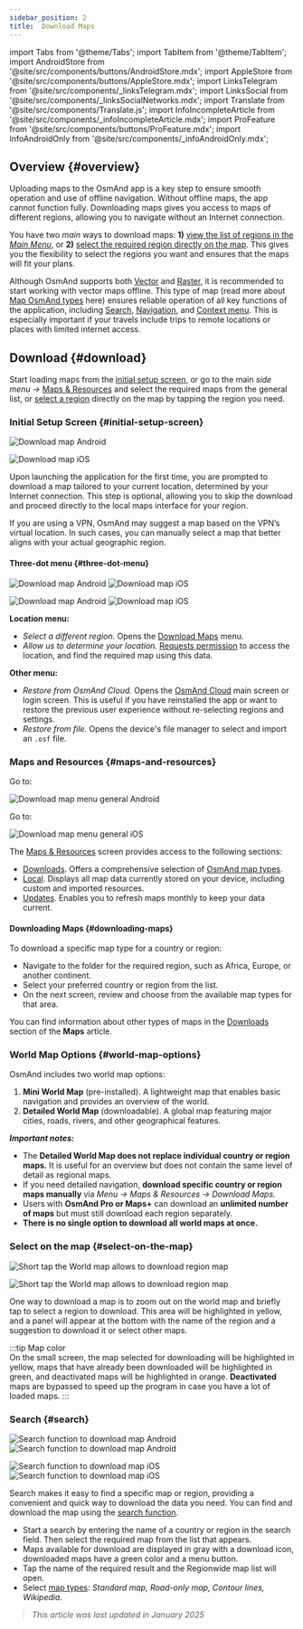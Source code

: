 ```yaml
---
sidebar_position: 2
title:  Download Maps
---
```


import Tabs from '@theme/Tabs';
import TabItem from '@theme/TabItem';
import AndroidStore from '@site/src/components/buttons/AndroidStore.mdx';
import AppleStore from '@site/src/components/buttons/AppleStore.mdx';
import LinksTelegram from '@site/src/components/_linksTelegram.mdx';
import LinksSocial from '@site/src/components/_linksSocialNetworks.mdx';
import Translate from '@site/src/components/Translate.js';
import InfoIncompleteArticle from '@site/src/components/_infoIncompleteArticle.mdx';
import ProFeature from '@site/src/components/buttons/ProFeature.mdx';
import InfoAndroidOnly from '@site/src/components/_infoAndroidOnly.mdx';



## Overview {#overview}

Uploading maps to the OsmAnd app is a key step to ensure smooth operation and use of offline navigation. Without offline maps, the app cannot function fully. Downloading maps gives you access to maps of different regions, allowing you to navigate without an Internet connection.  

You have two *main* ways to download maps: **1)** [view the list of regions in the *Main Menu*](#maps-and-resources), or **2)** [select the required region directly on the map](#select-on-the-map). This gives you the flexibility to select the regions you want and ensures that the maps will fit your plans.  

Although OsmAnd supports both [Vector](../map/vector-maps.md) and [Raster](../map/raster-maps.md), it is recommended to start working with vector maps offline. This type of map (read more about [Map OsmAnd types](../personal/maps-resources.md#map-types) here) ensures reliable operation of all key functions of the application, including [Search](../search/index.md), [Navigation](../navigation/index.md), and [Context menu](../map/map-context-menu.md). This is especially important if your travels include trips to remote locations or places with limited internet access.


## Download {#download}

Start loading maps from the [initial setup screen](#initial-setup-screen), or go to the main *side menu* *→* [Maps & Resources](#maps-and-resources) and select the required maps from the general list, or [select a region](#select-on-the-map) directly on the map by tapping the region you need.


### Initial Setup Screen {#initial-setup-screen}

<Tabs groupId="operating-systems">

<TabItem value="android" label="Android">

![Download map Android](@site/static/img/steps/start_screen_first_screen_andr.png)

</TabItem>

<TabItem value="ios" label="iOS">

![Download map iOS](@site/static/img/steps/start_screen_first_screen_ios.png)

</TabItem>

</Tabs>

Upon launching the application for the first time, you are prompted to download a map tailored to your current location, determined by your Internet connection. This step is optional, allowing you to skip the download and proceed directly to the local maps interface for your region.  

If you are using a VPN, OsmAnd may suggest a map based on the VPN’s virtual location. In such cases, you can manually select a map that better aligns with your actual geographic region.  


#### Three-dot menu {#three-dot-menu}

<Tabs groupId="operating-systems">

<TabItem value="android" label="Android">

![Download map Android](@site/static/img/steps/start_screen_first_screen_location_andr.png)   ![Download map iOS](@site/static/img/steps/start_screen_first_screen_other_andr.png)

</TabItem>

<TabItem value="ios" label="iOS">

![Download map Android](@site/static/img/steps/start_screen_first_screen_location_ios.png)   ![Download map iOS](@site/static/img/steps/start_screen_first_screen_other_ios.png)

</TabItem>

</Tabs>

**Location menu:**

- *Select a different region.* Opens the [Download Maps](#maps-and-resources) menu.
- *Allow us to determine your location.* [Requests permission](../start-with/first-steps.md#permission-to-access-the-location) to access the location, and find the required map using this data.

**Other menu:**

- *Restore from OsmAnd Cloud.* Opens the [OsmAnd Cloud](../personal/osmand-cloud.md) main screen or login screen. This is useful if you have reinstalled the app or want to restore the previous user experience without re-selecting regions and settings.
- *Restore from file.* Opens the device's file manager to select and import an `.osf` file.  


### Maps and Resources {#maps-and-resources}

<Tabs groupId="operating-systems">

<TabItem value="android" label="Android">

Go to: *<Translate android="true" ids="shared_string_menu,maps_and_resources,downloads"/>*

![Download map menu general Android](@site/static/img/personal/maps/download_menu_andr.png)  

</TabItem>

<TabItem value="ios" label="iOS">

Go to: *<Translate ios="true" ids="shared_string_menu,res_mapsres"/>*

![Download map menu general iOS](@site/static/img/personal/maps/download_menu_ios.png)

</TabItem>

</Tabs>

The [Maps & Resources](../personal/maps-resources.md) screen provides access to the following sections:

- [Downloads](../personal/maps-resources.md#downloads). Offers a comprehensive selection of [OsmAnd map types](../personal/maps-resources.md#map-types).
- [Local](../personal/maps-resources.md#local). Displays all map data currently stored on your device, including custom and imported resources.
- [Updates](../personal/maps-resources.md#updates). Enables you to refresh maps monthly to keep your data current.

#### Downloading Maps {#downloading-maps}

To download a specific map type for a country or region:

- Navigate to the folder for the required region, such as Africa, Europe, or another continent.
- Select your preferred country or region from the list.
- On the next screen, review and choose from the available map types for that area.

You can find information about other types of maps in the [Downloads](../personal/maps-resources.md#downloads) section of the **Maps** article.

### World Map Options {#world-map-options}

OsmAnd includes two world map options:  

1. **Mini World Map** (pre-installed). A lightweight map that enables basic navigation and provides an overview of the world.  
2. **Detailed World Map** (downloadable). A global map featuring major cities, roads, rivers, and other geographical features.

***Important notes:***

- The **Detailed World Map does not replace individual country or region maps.** It is useful for an overview but does not contain the same level of detail as regional maps.  
- If you need detailed navigation, **download specific country or region maps manually** via *Menu → Maps & Resources → Download Maps.*
- Users with **OsmAnd Pro or Maps+** can download an **unlimited number of maps** but must still download each region separately.  
- **There is no single option to download all world maps at once.**


### Select on the map {#select-on-the-map}

<Tabs groupId="operating-systems">

<TabItem value="android" label="Android">

![Short tap the World map allows to download region map](@site/static/img/map/download_region_map_via_worldmap.png)

</TabItem>

<TabItem value="ios" label="iOS">

![Short tap the World map allows to download region map](@site/static/img/settings/download_region_map_via_worldmap_ios.png)

</TabItem>

</Tabs>

One way to download a map is to zoom out on the world map and briefly tap to select a region to download. This area will be highlighted in yellow, and a panel will appear at the bottom with the name of the region and a suggestion to download it or select other maps.  

:::tip Map color  
On the small screen, the map selected for downloading will be highlighted in yellow, maps that have already been downloaded will be highlighted in green, and deactivated maps will be highlighted in orange. **Deactivated** maps are bypassed to speed up the program in case you have a lot of loaded maps.
:::

### Search {#search}

<Tabs groupId="operating-systems">

<TabItem value="android" label="Android">

![Search function to download map Android](@site/static/img/settings/search_download_map_3_andr.png) ![Search function to download map Android](@site/static/img/settings/search_download_map_4_andr.png)

</TabItem>

<TabItem value="ios" label="iOS">

![Search function to download map iOS](@site/static/img/settings/search_download_map_1_ios.png) ![Search function to download map iOS](@site/static/img/settings/search_download_map_2_ios.png)

</TabItem>

</Tabs>

Search makes it easy to find a specific map or region, providing a convenient and quick way to download the data you need. You can find and download the map using the [search function](../search/index.md).

- Start a search by entering the name of a country or region in the search field. Then select the required map from the list that appears.
- Maps available for download are displayed in gray with a download icon, downloaded maps have a green color and a menu button.
- Tap the name of the required result and the Regionwide map list will open.
- Select [map types](../personal/maps-resources.md#map-types): *Standard map, Road-only map, Contour lines, Wikipedia*.

> *This article was last updated in January 2025*
